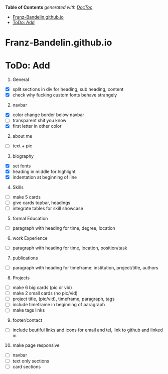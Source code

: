 <!-- START doctoc generated TOC please keep comment here to allow auto update -->
<!-- DON'T EDIT THIS SECTION, INSTEAD RE-RUN doctoc TO UPDATE -->
**Table of Contents**  *generated with [DocToc](https://github.com/thlorenz/doctoc)*

- [Franz-Bandelin.github.io](#franz-bandelingithubio)
- [ToDo: Add](#todo-add)

<!-- END doctoc generated TOC please keep comment here to allow auto update -->

# Franz-Bandelin.github.io

# ToDo: Add

1. General
- [x] split sections in div for heading, sub heading, content
- [x] check why fucking custom fonts behave strangely
2. navbar
- [x] color change border below navbar
- [ ] transparent shit you know
- [x] first letter in other color
2. about me
- [ ] text + pic
3. biography
- [x] set fonts
- [x] heading in middle for highlight
- [x] indentation at beginning of line
4. Skills
- [ ] make 5 cards
- [ ] give cards topbar, headings
- [ ] integrate tables for skill showcase
5. formal Education
- [ ] paragraph with heading for time, degree, location
6. work Experience
- [ ] paragraph with heading for time, location, position/task
7. publications
- [ ] paragraph with heading for timeframe: institution, project/title, authors
8. Projects
- [ ] make 6 big cards (pic or vid)
- [ ] make 2 small cards (no pic/vid)
- [ ] project title, (pic/vid), timeframe, paragraph, tags
- [ ] include timeframe in beginning of paragraph
- [ ] make tags links
9. footer/contact
- [ ] include beutiful links and icons for email and tel, link to github and linked in
10. make page responsive
- [ ] navbar
- [ ] text only sections
- [ ] card sections
